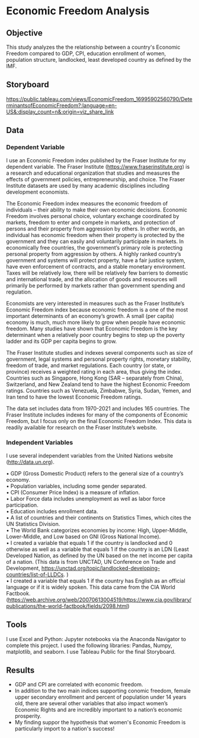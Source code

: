 # Economic Freedom Analysis

## Objective
This study analyzes the the relationship between a country's Economic Freedom compared to GDP, CPI, education enrollment of women, population structure, landlocked, least developed country as defined by the IMF.

## Storyboard
https://public.tableau.com/views/EconomicFreedom_16995902560790/DeterminantsofEconomicFreedom?:language=en-US&:display_count=n&:origin=viz_share_link

## Data

### Dependent Variable

I use an Economic Freedom index published by the Fraser Institute for my dependent variable. The Fraser Institute (https://www.fraserinstitute.org) is a research and educational organization that studies and measures the effects of government policies, entrepreneurship, and choice. The Fraser Institute datasets are used by many academic disciplines including development economists. 

The Economic Freedom index measures the economic freedom of individuals – their ability to make their own economic decisions. Economic Freedom involves personal choice, voluntary exchange coordinated by markets, freedom to enter and compete in markets, and protection of persons and their property from aggression by others. In other words, an individual has economic freedom when their property is protected by the government and they can easily and voluntarily participate in markets. In economically free countries, the government’s primary role is protecting personal property from aggression by others. A highly ranked country’s government and systems will protect property, have a fair justice system, have even enforcement of contracts, and a stable monetary environment. Taxes will be relatively low, there will be relatively few barriers to domestic and international trade, and the allocation of goods and resources will primarily be performed by markets rather than government spending and regulation. 

Economists are very interested in measures such as the Fraser Institute’s Economic Freedom index because economic freedom is a one of the most important determinants of an economy’s growth. A small (per capita) economy is much, much more likely to grow when people have economic freedom. Many studies have shown that Economic Freedom is the key determinant when a relatively poor country begins to step up the poverty ladder and its GDP per capita begins to grow. 

The Fraser Institute studies and indexes several components such as size of government, legal systems and personal property rights, monetary stability, freedom of trade, and market regulations. Each country (or state, or province) receives a weighted rating in each area, thus giving the index. Countries such as Singapore, Hong Kong (SAR – separately from China), Switzerland, and New Zealand tend to have the highest Economic Freedom ratings. Countries such as Venezuela, Zimbabwe, Syria, Sudan, Yemen, and Iran tend to have the lowest Economic Freedom ratings. 

The data set includes data from 1970-2021 and includes 165 countries. The Fraser Institute includes indexes for many of the components of Economic Freedom, but I focus only on the final Economic Freedom Index. This data is readily available for research on the Fraser Institute’s website. 

### Independent Variables

I use several independent variables from the United Nations website (http://data.un.org). 

•	GDP (Gross Domestic Product) refers to the general size of a country’s economy. <br>
•	Population variables, including some gender separated.<br>
•	CPI (Consumer Price Index) is a measure of inflation.<br>
•	Labor Force data includes unemployment as well as labor force participation.<br>
•	Education includes enrollment data. <br>
•	A list of countries and their continents on Statistics Times, which cites the UN Statistics Division. <br>
•	The World Bank categorizes economies by income: High, Upper-Middle, Lower-Middle, and Low based on GNI (Gross National Income). <br>
•	I created a variable that equals 1 if the country is landlocked and 0 otherwise as well as a variable that equals 1 if the country is an LDN (Least Developed Nation, as defined by the UN based on the net income per capita of a nation.  (This data is from UNCTAD, UN Conference on Trade and Development,  https://unctad.org/topic/landlocked-developing-countries/list-of-LLDCs. )<br>
•	I created a variable that equals 1 if the country has English as an official language or if it is widely spoken. This data came from the CIA World Factbook. (https://web.archive.org/web/20070613004519/https://www.cia.gov/library/publications/the-world-factbook/fields/2098.html) <br>

## Tools
I use Excel and Python: Jupyter notebooks via the Anaconda Navigator to complete this project. I used the following libraries: Pandas, Numpy, matplotlib, and seaborn. I use Tableau Public for the final Storyboard.

## Results
* GDP and CPI are correlated with economic freedom. 
* In addition to the two main indices supporting conomic freedom, female upper secondary enrollment and percent of population under 14 years old, there are several other variables that also impact women’s Economic Rights and are incredibly important to a nation’s economic prosperity. 
* My finding suppor the hypothesis that women's Economic Freedom is particularly import to a nation's success!

